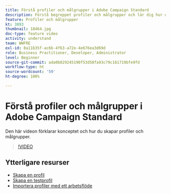 ```yaml
---
title: Förstå profiler och målgrupper i Adobe Campaign Standard
description: Förstå begreppet profiler och målgrupper och lär dig hur du skapar profiler och målgrupper.
feature: Profiler och målgrupper
kt: 3893
thumbnail: 18464.jpg
doc-type: feature video
activity: understand
team: WWFRE
exl-id: 8a11b35f-ac6b-4f63-a72e-4e676ea3d69d
role: Business Practitioner, Developer, Administrator
level: Beginner
source-git-commit: ada0b029245190f53d58fa93c79c161719bfe9fd
workflow-type: ht
source-wordcount: '59'
ht-degree: 100%

---
```


# Förstå profiler och målgrupper i Adobe Campaign Standard

Den här videon förklarar konceptet och hur du skapar profiler och målgrupper.

>[!VIDEO](https://video.tv.adobe.com/v/18464?quality=12)

## Ytterligare resurser

* [Skapa en profil](/help/profiles-and-audiences/creating-a-profile.md)
* [Skapa en testprofil](/help/profiles-and-audiences/test-profiles.md)
* [Importera profiler med ett arbetsflöde](/help/managing-processes-and-data/importing-profiles.md)
